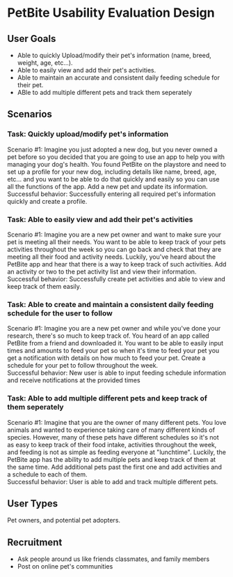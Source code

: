 # PetBite Usability Evaluation Design

## User Goals
- Able to quickly Upload/modify their pet's information (name, breed, weight, age, etc...).
- Able to easily view and add their pet's activities.
- Able to maintain an accurate and consistent daily feeding schedule for their pet.
- ABle to add multiple different pets and track them seperately
<!-- Able to easily keep track of their pet's weight overtime. -->

## Scenarios
### Task: Quickly upload/modify pet's information

Scenario #1: Imagine you just adopted a new dog, but you never owned a pet before so you decided that you are going to use an app to help you with managing your dog's health. You found PetBite on the playstore and need to set up a profile for your new dog, including details like name, breed, age, etc... and you want to be able to do that quickly and easily so you can use all the functions of the app. Add a new pet and update its information.
<br> Successful behavior: Successfully entering all required pet's information quickly and create a profile.

### Task: Able to easily view and add their pet's activities

Scenario #1: Imagine you are a new pet owner and want to make sure your pet is meeting all their needs. You want to be able to keep track of your pets activities throughout the week so you can go back and check that they are meeting all their food and activity needs. Luckily, you've heard about the PetBite app and hear that there is a way to keep track of such activities. Add an activity or two to the pet activity list and view their information.
<br> Successful behavior: Successfully create pet activities and able to view and keep track of them easily.

### Task: Able to create and maintain a consistent daily feeding schedule for the user to follow 

Scenario #1: Imagine you are a new pet owner and while you've done your research, there's so much to keep track of. You heard of an app called PetBite from a friend and downloaded it. You want to be able to easily input times and amounts to feed your pet so when it's time to feed your pet you get a notification with details on how much to feed your pet. Create a schedule for your pet to follow throughout the week. 
<br> Successful behavior: New user is able to input feeding schedule information and receive notifications at the provided times

<!-- ### Task: Able to keep track of their pet's weight overtime

Scenario #1: Imagine you are the owner of an older pet who has started to gain weight. You are concerned and begin an effort to get their weight back to a healthy level. You have downloaded the PetBite app and have your pet's information filled in, but you want to keep track of your pet's weight over an extended period of time to see their progress.
<br> Successful behavior: User is able to input new weights and still have a way to view what their pet's old weight was and how much porgress they've made. -->

### Task: Able to add multiple different pets and keep track of them seperately

Scenario #1: Imagine that you are the owner of many different pets. You love animals and wanted to experience taking care of many different kinds of species. However, many of these pets have different schedules so it's not as easy to keep track of their food intake, activities throughout the week, and feeding is not as simple as feeding everyone at "lunchtime". Luckily, the PetBite app has the ability to add multiple pets and keep track of them at the same time. Add additional pets past the first one and add activities and a schedule to each of them.
<br> Successful behavior: User is able to add and track multiple different pets. 

## User Types
Pet owners, and potential pet adopters.

## Recruitment
- Ask people around us like friends classmates, and family members
- Post on online pet's communities
